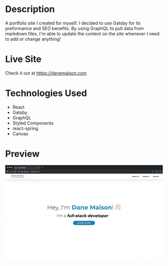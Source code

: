 # Description

A portfolio site I created for myself. I decided to use Gatsby for its preformance and SEO benefits. By using GraphQL to pull data from markdown files, I'm able to update the content on the site whenever I need to add or change anything!

# Live Site

Check it out at https://danemaison.com

# Technologies Used

- React
- Gatsby
- GraphQL
- Styled Components
- react-spring
- Canvas

# Preview

![Portfolio](src/content/portfolio/9_portfolio/portfolio.png)
